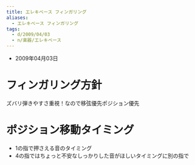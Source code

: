 ```yaml
---
title: エレキベース フィンガリング
aliases:
  - エレキベース フィンガリング
tags:
  - d/2009/04/03
  - n/楽器/エレキベース
---
```




- 2009年04月03日

フィンガリング方針
================================================================================
ズバリ弾きやすさ重視！なので移弦優先ポジション優先

ポジション移動タイミング
================================================================================

- 1の指で押さえる音のタイミング
- 4の指ではちょっと不安なしっかりした音がほしいタイミングに別の指で

